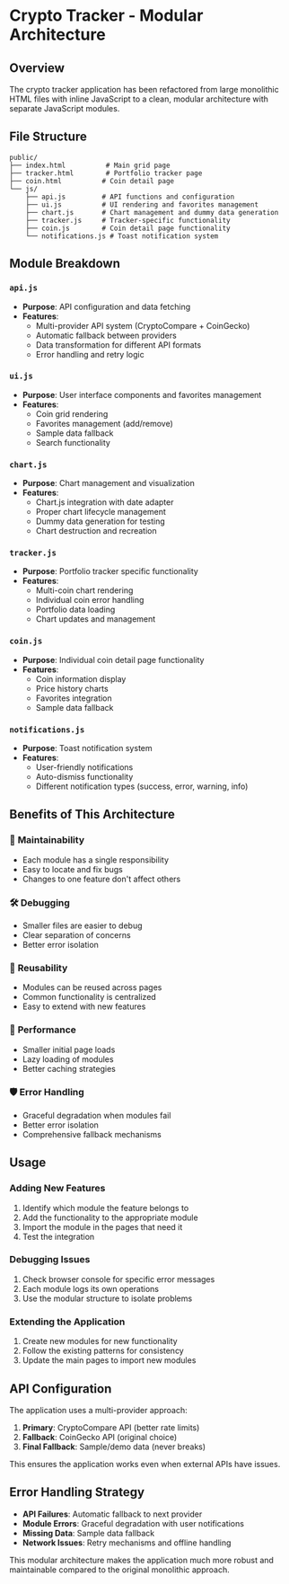 # Crypto Tracker - Modular Architecture

## Overview
The crypto tracker application has been refactored from large monolithic HTML files with inline JavaScript to a clean, modular architecture with separate JavaScript modules.

## File Structure

```
public/
├── index.html          # Main grid page
├── tracker.html        # Portfolio tracker page
├── coin.html          # Coin detail page
└── js/
    ├── api.js         # API functions and configuration
    ├── ui.js          # UI rendering and favorites management
    ├── chart.js       # Chart management and dummy data generation
    ├── tracker.js     # Tracker-specific functionality
    ├── coin.js        # Coin detail page functionality
    └── notifications.js # Toast notification system
```

## Module Breakdown

### `api.js`
- **Purpose**: API configuration and data fetching
- **Features**:
  - Multi-provider API system (CryptoCompare + CoinGecko)
  - Automatic fallback between providers
  - Data transformation for different API formats
  - Error handling and retry logic

### `ui.js`
- **Purpose**: User interface components and favorites management
- **Features**:
  - Coin grid rendering
  - Favorites management (add/remove)
  - Sample data fallback
  - Search functionality

### `chart.js`
- **Purpose**: Chart management and visualization
- **Features**:
  - Chart.js integration with date adapter
  - Proper chart lifecycle management
  - Dummy data generation for testing
  - Chart destruction and recreation

### `tracker.js`
- **Purpose**: Portfolio tracker specific functionality
- **Features**:
  - Multi-coin chart rendering
  - Individual coin error handling
  - Portfolio data loading
  - Chart updates and management

### `coin.js`
- **Purpose**: Individual coin detail page functionality
- **Features**:
  - Coin information display
  - Price history charts
  - Favorites integration
  - Sample data fallback

### `notifications.js`
- **Purpose**: Toast notification system
- **Features**:
  - User-friendly notifications
  - Auto-dismiss functionality
  - Different notification types (success, error, warning, info)

## Benefits of This Architecture

### 🔧 **Maintainability**
- Each module has a single responsibility
- Easy to locate and fix bugs
- Changes to one feature don't affect others

### 🛠️ **Debugging**
- Smaller files are easier to debug
- Clear separation of concerns
- Better error isolation

### 🔄 **Reusability**
- Modules can be reused across pages
- Common functionality is centralized
- Easy to extend with new features

### 🚀 **Performance**
- Smaller initial page loads
- Lazy loading of modules
- Better caching strategies

### 🛡️ **Error Handling**
- Graceful degradation when modules fail
- Better error isolation
- Comprehensive fallback mechanisms

## Usage

### Adding New Features
1. Identify which module the feature belongs to
2. Add the functionality to the appropriate module
3. Import the module in the pages that need it
4. Test the integration

### Debugging Issues
1. Check browser console for specific error messages
2. Each module logs its own operations
3. Use the modular structure to isolate problems

### Extending the Application
1. Create new modules for new functionality
2. Follow the existing patterns for consistency
3. Update the main pages to import new modules

## API Configuration

The application uses a multi-provider approach:
1. **Primary**: CryptoCompare API (better rate limits)
2. **Fallback**: CoinGecko API (original choice)
3. **Final Fallback**: Sample/demo data (never breaks)

This ensures the application works even when external APIs have issues.

## Error Handling Strategy

- **API Failures**: Automatic fallback to next provider
- **Module Errors**: Graceful degradation with user notifications
- **Missing Data**: Sample data fallback
- **Network Issues**: Retry mechanisms and offline handling

This modular architecture makes the application much more robust and maintainable compared to the original monolithic approach.

